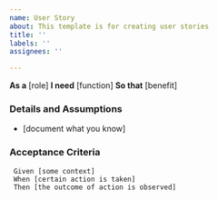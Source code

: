 ```yaml
---
name: User Story
about: This template is for creating user stories
title: ''
labels: ''
assignees: ''

---
```


**As a** [role]
**I need** [function]
**So that** [benefit]

### Details and Assumptions
*  [document what you know]

### Acceptance Criteria

```gherkin
 Given [some context]
 When [certain action is taken]
 Then [the outcome of action is observed]
 ```
